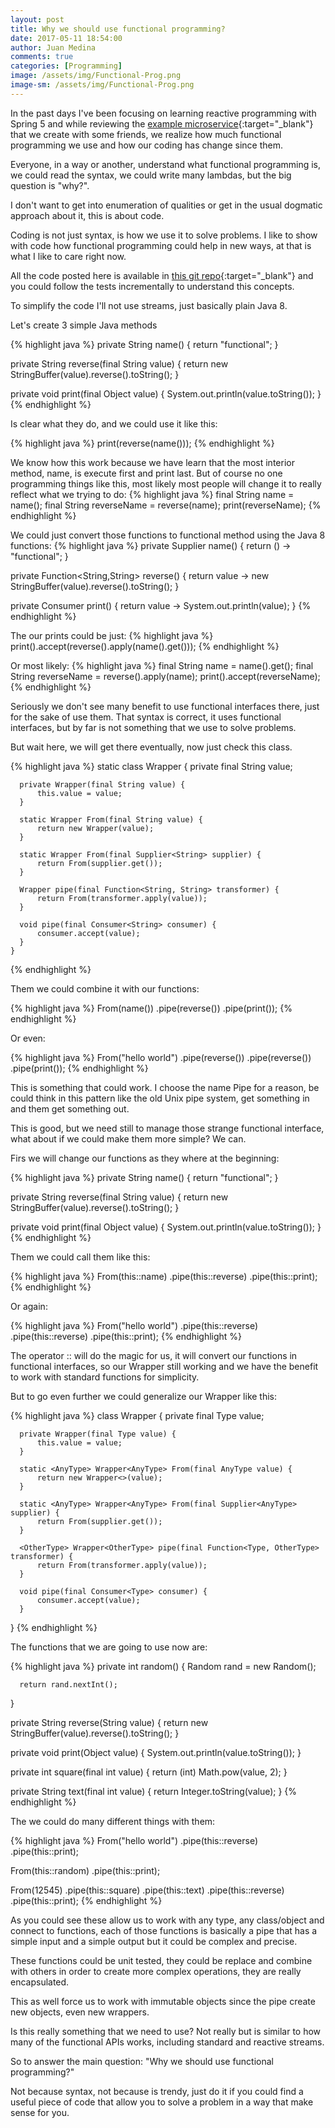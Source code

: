 ```yaml
---
layout: post
title: Why we should use functional programming?
date: 2017-05-11 18:54:00
author: Juan Medina
comments: true
categories: [Programming]
image: /assets/img/Functional-Prog.png
image-sm: /assets/img/Functional-Prog.png
---
```

In the past days I've been focusing on learning reactive programming with Spring 5 and while reviewing the [example microservice](https://github.com/LearningByExample/reactive-ms-example){:target="_blank"}  that we create with some friends, we realize how much functional programming we use and how our coding has change since them.

Everyone, in a way or another, understand what functional programming is, we could read the syntax, we could write many lambdas, but the big question is "why?".

I don't want to get into enumeration of qualities or get in the usual dogmatic approach about it, this is about code.

Coding is not just syntax, is how we use it to solve problems. I like to show with code how functional programming could help in new ways, at that is what I like to care right now.

All the code posted here is available in [this git repo](https://github.com/LearningByExample/WhyFunctional){:target="_blank"} and you could follow the tests incrementally to understand this concepts.

To simplify the code I'll not use streams, just basically plain Java 8.

Let's create 3 simple Java methods

{% highlight java %}
  private String name() {
      return "functional";
  }

  private String reverse(final String value) {
      return new StringBuffer(value).reverse().toString();
  }

  private void print(final Object value) {
      System.out.println(value.toString());
  }
{% endhighlight %}

Is clear what they do, and we could use it like this:

{% highlight java %}
  print(reverse(name()));
{% endhighlight %}

We know how this work because we have learn that the most interior method, name, is execute first and print last.
But of course no one programming things like this, most likely most people will change it to really reflect what we trying to do:
{% highlight java %}
  final String name = name();
  final String reverseName = reverse(name);
  print(reverseName);
{% endhighlight %}

We could just convert those functions to functional method using the Java 8 functions:
{% highlight java %}
  private Supplier<String> name() {
      return () -> "functional";
  }

  private Function<String,String> reverse() {
      return value -> new StringBuffer(value).reverse().toString();
  }

  private Consumer<String> print() {
      return value -> System.out.println(value);
  }
{% endhighlight %}

The our prints could be just:
{% highlight java %}
  print().accept(reverse().apply(name().get()));
{% endhighlight %}

Or most likely:
{% highlight java %}
  final String name = name().get();
  final String reverseName = reverse().apply(name);
  print().accept(reverseName);
{% endhighlight %}

Seriously we don't see many benefit to use functional interfaces there, just for the sake of use them. That syntax is correct, it uses functional interfaces, but by far is not something that we use to solve problems.

But wait here, we will get there eventually, now just check this class.

{% highlight java %}
  static class Wrapper {
      private final String value;

      private Wrapper(final String value) {
          this.value = value;
      }

      static Wrapper From(final String value) {
          return new Wrapper(value);
      }

      static Wrapper From(final Supplier<String> supplier) {
          return From(supplier.get());
      }

      Wrapper pipe(final Function<String, String> transformer) {
          return From(transformer.apply(value));
      }

      void pipe(final Consumer<String> consumer) {
          consumer.accept(value);
      }
    }
{% endhighlight %}

Them we could combine it with our functions:

{% highlight java %}
  From(name())
      .pipe(reverse())
      .pipe(print());
{% endhighlight %}

Or even:

{% highlight java %}
  From("hello world")
      .pipe(reverse())
      .pipe(reverse())
      .pipe(print());
{% endhighlight %}

This is something that could work. I choose the name Pipe for a reason, be could think in this pattern like the old Unix pipe system,
get something in and them get something out.

This is good, but we need still to manage those strange functional interface, what about if we could make them more simple? We can.

Firs we will change our functions as they where at the beginning:

{% highlight java %}
  private String name() {
      return "functional";
  }

  private String reverse(final String value) {
      return new StringBuffer(value).reverse().toString();
  }

  private void print(final Object value) {
      System.out.println(value.toString());
  }
{% endhighlight %}

Them we could call them like this:

{% highlight java %}
  From(this::name)
      .pipe(this::reverse)
      .pipe(this::print);
{% endhighlight %}

Or again:

{% highlight java %}
  From("hello world")
      .pipe(this::reverse)
      .pipe(this::reverse)
      .pipe(this::print);
{% endhighlight %}

The operator :: will do the magic for us, it will convert our functions in functional interfaces, so our Wrapper still working and we have the benefit
to work with standard functions for simplicity.

But to go even further we could generalize our Wrapper like this:

{% highlight java %}
  class Wrapper<Type> {
      private final Type value;

      private Wrapper(final Type value) {
          this.value = value;
      }

      static <AnyType> Wrapper<AnyType> From(final AnyType value) {
          return new Wrapper<>(value);
      }

      static <AnyType> Wrapper<AnyType> From(final Supplier<AnyType> supplier) {
          return From(supplier.get());
      }

      <OtherType> Wrapper<OtherType> pipe(final Function<Type, OtherType> transformer) {
          return From(transformer.apply(value));
      }

      void pipe(final Consumer<Type> consumer) {
          consumer.accept(value);
      }
  }
{% endhighlight %}

The functions that we are going to use now are:

{% highlight java %}
  private int random() {
      Random rand = new Random();

      return rand.nextInt();
  }

  private String reverse(String value) {
      return new StringBuffer(value).reverse().toString();
  }

  private void print(Object value) {
      System.out.println(value.toString());
  }

  private int square(final int value) {
      return (int) Math.pow(value, 2);
  }

  private String text(final int value) {
      return Integer.toString(value);
  }
{% endhighlight %}

The we could do many different things with them:

{% highlight java %}
  From("hello world")
      .pipe(this::reverse)
      .pipe(this::print);

  From(this::random)
      .pipe(this::print);

  From(12545)
      .pipe(this::square)
      .pipe(this::text)
      .pipe(this::reverse)
      .pipe(this::print);
{% endhighlight %}

As you could see these allow us to work with any type, any class/object and connect to functions, each of those functions is basically
a pipe that has a simple input and a simple output but it could be complex and precise.

These functions could be unit tested, they could be replace and combine with others in order to create more complex operations, they are really encapsulated.

This as well force us to work with immutable objects since the pipe create new objects, even new wrappers.

Is this really something that we need to use? Not really but is similar to how many of the functional APIs works, including standard and reactive streams.

So to answer the main question: "Why we should use functional programming?"

Not because syntax, not because is trendy, just do it if you could find a useful piece of code that allow you to solve a problem in a way that make sense for you.